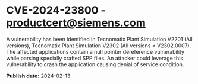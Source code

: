 # CVE-2024-23800 - productcert@siemens.com

A vulnerability has been identified in Tecnomatix Plant Simulation V2201 (All versions), Tecnomatix Plant Simulation V2302 (All versions < V2302.0007). The affected applications contain a null pointer dereference vulnerability while parsing specially crafted SPP files. An attacker could leverage this vulnerability to crash the application causing denial of service condition.

**Publish date:** 2024-02-13
